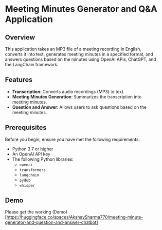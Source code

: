 # Meeting Minutes Generator and Q&amp;A Application

## Overview

This application takes an MP3 file of a meeting recording in English, converts it into text, generates meeting minutes in a specified format, and answers questions based on the minutes using OpenAI APIs, ChatGPT, and the LangChain framework.

## Features

- **Transcription**: Converts audio recordings (MP3) to text.
- **Meeting Minutes Generation**: Summarizes the transcription into meeting minutes.
- **Question and Answer**: Allows users to ask questions based on the meeting minutes.

## Prerequisites

Before you begin, ensure you have met the following requirements:

- Python 3.7 or higher
- An OpenAI API key
- The following Python libraries:
  - `openai`
  - `transformers`
  - `langchain`
  - `pydub`
  - `whisper`

## Demo 
Please get the working (Demo)[https://huggingface.co/spaces/AkshaySharma770/meeting-minute-generator-and-question-and-answer-chatbot]